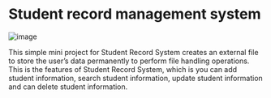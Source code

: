 # Student record management system
![image](https://user-images.githubusercontent.com/81295980/114642096-ebf94c80-9cf0-11eb-88c8-e3a865f1cc61.png)


This simple mini project for Student Record System creates an external file to store the user’s data permanently to perform file handling operations. This is the features of Student Record System, which is you can add student information, search student information, update student information and can delete student information.
